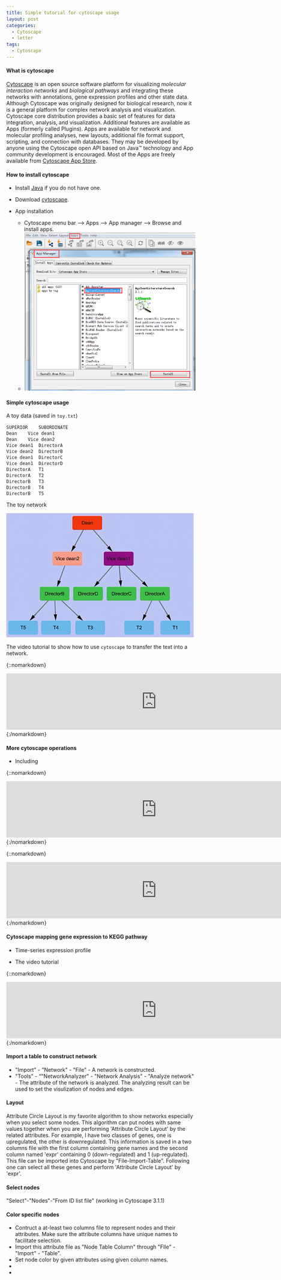 ```yaml
---
title: Simple tutorial for cytoscape usage 
layout: post
categories:
  - Cytoscape
  - letter
tags:
  - Cytoscape
---
```


#### What is cytoscape

[Cytoscape](http://www.cytoscape.org) is an open source 
software platform for visualizing *molecular
interaction networks* and *biological pathways* and integrating these
networks with annotations, gene expression profiles and other state
data. Although Cytoscape was originally designed for biological
research, now it is a general platform for complex network analysis
and visualization. Cytoscape core distribution provides a basic set
of features for data integration, analysis, and visualization.
Additional features are available as Apps (formerly called Plugins).
Apps are available for network and molecular profiling analyses,
new layouts,  additional file format support,  scripting,  and
connection with databases.   They may be developed by anyone using
the Cytoscape open API based on Java™ technology and App
community development is encouraged. Most of the Apps are freely
available from [Cytoscape App Store](http://apps.cytoscape.org/).

#### How to install cytoscape

* Install [Java](http://www.oracle.com/technetwork/java/javase/downloads/jre8-downloads-2133155.html) if you do not have one.

* Download [cytoscape](http://cytoscape.org/download.php).

* App installation
	- Cytoscape menu bar --> Apps --> App manager --> Browse and install apps.
	- ![cytoscape APP install](/images/cytoscape/cytoscape_app_install.png)

#### Simple cytoscape usage

A toy data (saved in `toy.txt`)

```
SUPERIOR	SUBORDINATE
Dean	Vice dean1
Dean	Vice dean2
Vice dean1	DirectorA
Vice dean2	DirectorB
Vice dean1	DirectorC
Vice dean1	DirectorD
DirectorA	T1
DirectorA	T2
DirectorB	T3
DirectorB	T4
DirectorB	T5
```

The toy network

![toy network](/images/cytoscape/cytoscape_toy.png)

The video tutorial to show how to use `cytoscape` to transfer the text
into a network.

{::nomarkdown}
<iframe width="800" src="http://www.ehbio.com/video/ehbio_cytoscape_toy.mp4"  frameborder="0" allowfullscreen></iframe>
{:/nomarkdown}

#### More cytoscape operations

* Including 

{::nomarkdown}
<iframe width="800" src="http://www.ehbio.com/video/ehbio_cytoscape_toy.mp4"  frameborder="0" allowfullscreen></iframe>
{:/nomarkdown}

{::nomarkdown}
<iframe width="800" src="http://www.ehbio.com/video/ehbio_cytoscape_toy.mp4"  frameborder="0" allowfullscreen></iframe>
{:/nomarkdown}

#### Cytoscape mapping gene expression to KEGG pathway

* Time-series expression profile 


* The video tutorial

{::nomarkdown}
<iframe width="800" src="http://www.ehbio.com/video/ehbio_cytoscape_kegg.mp4"  frameborder="0" allowfullscreen></iframe>
{:/nomarkdown}

#### Import a table to construct network

* "Import" - "Network" - "File" - A network is constructed.
* "Tools" - “"NetworkAnalyzer" - "Network Analysis" - "Analyze network" - The attribute of the network is analyzed. The analyzing result can be used to set the visulization of nodes and edges.

#### Layout

Attribute Circle Layout is my favorite algorithm to show networks especially when you select some nodes.
This algorithm can put nodes with same values together when you are performing 'Attribute Circle Layout' by the related attributes. 
For example, I have two classes of genes, one is upregulated, the other is downregulated. 
This information is saved in a two columns file with the first column containing gene names and 
the second column named 'expr' containing 0 (down-regulated) and 1 (up-regulated). 
This file can be imported into Cytoscape by "File-Import-Table". 
Following one can select all these genes and perform 'Attribute Circle Layout' by 'expr'.

#### Select nodes

"Select"-"Nodes"-"From ID list file" (working in Cytoscape 3.1.1)

#### Color specific nodes

* Contruct a at-least two columns file to represent nodes and their attributes. Make sure the attribute columns have unique names to facilitate selection.
* Import this attribute file as "Node Table Column" through "FIle" - "Import" - "Table".
* Set node color by given attributes using given column names.
*
*
